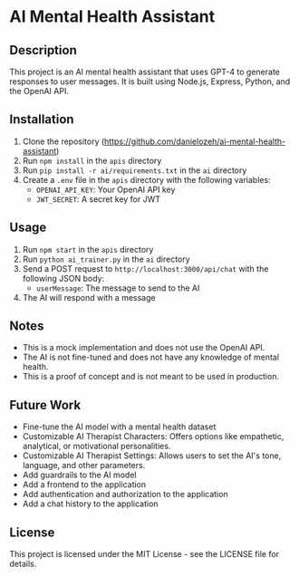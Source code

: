 # AI Mental Health Assistant

## Description

This project is an AI mental health assistant that uses GPT-4 to generate responses to user messages. It is built using Node.js, Express, Python, and the OpenAI API.

## Installation

1. Clone the repository (https://github.com/danielozeh/ai-mental-health-assistant)
2. Run `npm install` in the `apis` directory
3. Run `pip install -r ai/requirements.txt` in the `ai` directory
4. Create a `.env` file in the `apis` directory with the following variables:
    - `OPENAI_API_KEY`: Your OpenAI API key
    - `JWT_SECRET`: A secret key for JWT

## Usage

1. Run `npm start` in the `apis` directory
2. Run `python ai_trainer.py` in the `ai` directory
3. Send a POST request to `http://localhost:3000/api/chat` with the following JSON body:
    - `userMessage`: The message to send to the AI
4. The AI will respond with a message

## Notes

- This is a mock implementation and does not use the OpenAI API.
- The AI is not fine-tuned and does not have any knowledge of mental health.
- This is a proof of concept and is not meant to be used in production.

## Future Work

- Fine-tune the AI model with a mental health dataset
- Customizable AI Therapist Characters: Offers options like empathetic, analytical, or motivational personalities.
- Customizable AI Therapist Settings: Allows users to set the AI's tone, language, and other parameters.
- Add guardrails to the AI model
- Add a frontend to the application
- Add authentication and authorization to the application
- Add a chat history to the application

## License

This project is licensed under the MIT License - see the LICENSE file for details.
